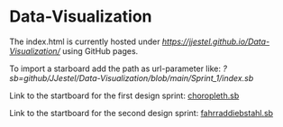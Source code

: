 # Data-Visualization

The index.html is currently hosted under _https://jjestel.github.io/Data-Visualization/_ using GitHub pages.

To import a starboard add the path as url-parameter like: _?sb=github/JJestel/Data-Visualization/blob/main/Sprint_1/index.sb_

Link to the startboard for the first design sprint: [choropleth.sb](https://jjestel.github.io/Data-Visualization/?sb=github/JJestel/Data-Visualization/blob/main/Sprint_1/choropleth.sb)

Link to the startboard for the second design sprint: [fahrraddiebstahl.sb](https://jjestel.github.io/Data-Visualization/?sb=github/JJestel/Data-Visualization/blob/main/Sprint_2/fahrraddiebstahl.sb)
